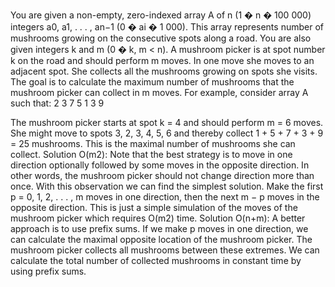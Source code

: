 You are given a non-empty, zero-indexed array A of n (1 � n � 100 000) integers
a0, a1, . . . , an−1 (0 � ai � 1 000). This array represents number of mushrooms growing on the
consecutive spots along a road. You are also given integers k and m (0 � k, m < n).
A mushroom picker is at spot number k on the road and should perform m moves. In
one move she moves to an adjacent spot. She collects all the mushrooms growing on spots
she visits. The goal is to calculate the maximum number of mushrooms that the mushroom
picker can collect in m moves.
For example, consider array A such that:
2 3 7 5 1 3 9

The mushroom picker starts at spot k = 4 and should perform m = 6 moves. She might
move to spots 3, 2, 3, 4, 5, 6 and thereby collect 1 + 5 + 7 + 3 + 9 = 25 mushrooms. This is the
maximal number of mushrooms she can collect.
Solution O(m2): Note that the best strategy is to move in one direction optionally followed
by some moves in the opposite direction. In other words, the mushroom picker should not
change direction more than once. With this observation we can find the simplest solution.
Make the first p = 0, 1, 2, . . . , m moves in one direction, then the next m − p moves in the
opposite direction. This is just a simple simulation of the moves of the mushroom picker
which requires O(m2) time.
Solution O(n+m): A better approach is to use prefix sums. If we make p moves in one direction, we can calculate the maximal opposite location of the mushroom picker. The mushroom
picker collects all mushrooms between these extremes. We can calculate the total number of
collected mushrooms in constant time by using prefix sums.
